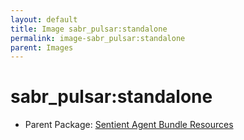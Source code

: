```yaml
---
layout: default
title: Image sabr_pulsar:standalone
permalink: image-sabr_pulsar:standalone
parent: Images
---
```

# sabr_pulsar:standalone

* Parent Package: [Sentient Agent Bundle Resources](package--sabr)


